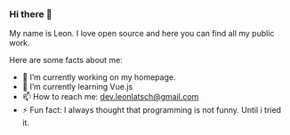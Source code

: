 ### Hi there 👋

My name is Leon. I love open source and here you can find all my public work.

Here are some facts about me:

- 🔭 I’m currently working on my homepage.
- 🌱 I’m currently learning Vue.js
- 📫 How to reach me: dev.leonlatsch@gmail.com
- ⚡ Fun fact: I always thought that programming is not funny. Until i tried it.

<!--
**leonlatsch/leonlatsch** is a ✨ _special_ ✨ repository because its `README.md` (this file) appears on your GitHub profile.

- 👯 I’m looking to collaborate on ...
- 🤔 I’m looking for help with ...
- 💬 Ask me about ...
- 😄 Pronouns: ...

-->
